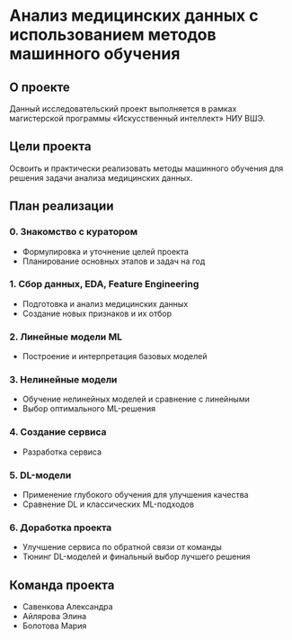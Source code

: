 # Анализ медицинских данных с использованием методов машинного обучения 

## О проекте
Данный исследовательский проект выполняется в рамках магистерской программы «Искусственный интеллект» НИУ ВШЭ. 

## Цели проекта
Освоить и практически реализовать методы машинного обучения для решения задачи анализа медицинских данных.

## План реализации

### 0. Знакомство с куратором
- Формулировка и уточнение целей проекта  
- Планирование основных этапов и задач на год  

### 1. Сбор данных, EDA, Feature Engineering
- Подготовка и анализ медицинских данных  
- Создание новых признаков и их отбор
 

### 2. Линейные модели ML
- Построение и интерпретация базовых моделей  

### 3. Нелинейные модели 
- Обучение нелинейных моделей и сравнение с линейными  
- Выбор оптимального ML-решения  

### 4. Создание сервиса 
- Разработка сервиса

### 5. DL-модели
- Применение глубокого обучения для улучшения качества  
- Сравнение DL и классических ML-подходов  

### 6. Доработка проекта
- Улучшение сервиса по обратной связи от команды  
- Тюнинг DL-моделей и финальный выбор лучшего решения  

## Команда проекта
- Савенкова Александра  
- Айлярова Элина  
- Болотова Мария  

